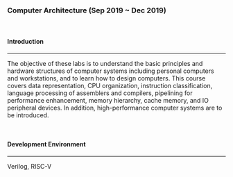 ### **Computer Architecture** (Sep 2019 ~ Dec 2019)

<br>

#### **Introduction**

---

The objective of these labs is to understand the basic principles and hardware structures of computer systems including personal computers and workstations, and to learn how to design computers. This course covers data representation, CPU organization, instruction classification, language processing of assemblers and compilers, pipelining for performance enhancement, memory hierarchy, cache memory, and IO peripheral devices. In addition, high-performance computer systems are to be introduced.

<br>

#### **Development Environment**

---

Verilog, RISC-V
